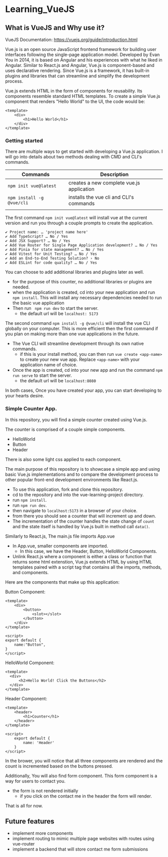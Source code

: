 # Learning_VueJS

## What is VueJS and Why use it?

VueJS Documentation: https://vuejs.org/guide/introduction.html

Vue.js is an open source JavaScript frontend framework for building user interfaces following the single-page application model. Developed by Evan You in 2014, it is based on Angular and his experiences with what he liked in Angular. Similar to React.js and Angular, Vue.js is component-based and uses declarative rendering. Since Vue.js is a framework, it has built-in plugins and libraries that can streamline and simplify the development process.

Vue.js extends HTML in the form of components for reusability. Its components resemble standard HTML templates. To create a simple Vue.js component that renders "Hello World" to the UI, the code would be:

```
<template>
    <div>
        <h1>Hello World</h1>
    </div>
</template>
```



### Getting started

There are multiple ways to get started with developing a Vue.js application. I will go into details about two methods dealing with CMD and CLI's commands. 

|Commands |Description |
|--------------|--------|
|```npm init vue@latest```|creates a new complete vue.js application
|```npm install -g @vue/cli```| installs the vue cli and CLI's commands
||


The first command `npm init vue@latest` will install vue at the current version and run you through a couple prompts to create the application.

```
✔ Project name: … 'project name here'
✔ Add TypeScript? … No / Yes
✔ Add JSX Support? … No / Yes
✔ Add Vue Router for Single Page Application development? … No / Yes
✔ Add Pinia for state management? … No / Yes
✔ Add Vitest for Unit Testing? … No / Yes
✔ Add an End-to-End Testing Solution? › No
✔ Add ESLint for code quality? … No / Yes

```

You can choose to add additional libraries and plugins later as well. 
* for the purpose of this counter, no additional libraries or plugins are needed.
* when the application is created, cd into your new application and run `npm install`. This will install any necessary dependencies needed to run the basic vue application
* Then run ` npm run dev` to start the server. 
    * the default url will be `localhost: 5173`

The second command `npm install -g @vue/cli` will install the vue CLI globally on your computer. This is more efficient then the first command if you plan on making more than one vue applications in the future. 
* The Vue CLI will streamline development through its own native commands.
    * if this is your install method, you can then run `vue create <app-name>` to create your new vue app. Replace `<app-name>` with your application name of choice.
* Once the app is created, cd into your new app and run the command `npm run serve` to start the server.
    * the default url will be `localhost:8080`

In both cases, Once you have created your app, you can start developing to your hearts desire. 


### Simple Counter App.

In this repository, you will find a simple counter created using Vue.js.

The counter is comprised of a couple simple components. 
* HelloWorld
* Button
* Header

There is also some light css applied to each component.

The main purpose of this repository is to showcase a simple app and using basic Vue.js implementations and to compare the development process to other popular front-end development environments like React.js.

* To use this application, fork and clone this repository. 
* cd to the repository and into the vue-learning-project directory. 
* run `npm install`.
* run `npm run dev`.
* then navigate to `localhost:5173` in a browser of your choice.
* from there you should see a counter that will increment up and down. 
* The incrementation of the counter handles the state change of `count` and the state itself is handled by Vue.js built in method call `data()`.

Similarly to React.js, The main.js file imports App.vue
* In App.vue, smaller components are imported. 
    * In this case, we have the Header, Button, HelloWorld Components. 
* Unlink React.js where a component is either a class or function that returns some html extenstion, Vue.js extends HTML by using HTML templates paired with a script tag that contains all the imports, methods, and components. 

Here are the components that make up this application:

Button Component:
```
<template>
    <div>
        <button>
            <slot></slot>
        </button>
    </div>
</template>

<script>
export default {
    name:"Button",
}
</script>
```

HelloWorld Component:

```
<template>
  <div>
      <h2>Hello World! Click the Buttons</h2>
  </div>
</template>
```

Header Component:
```
<template>
    <header>
        <h1>Counter</h1>
    </header>
</template>

<script>
    export default {
        name: 'Header'
    }
</script>
```

In the brower, you will notice that all three components are rendered and the count is incremented based on the buttons pressed.

Additionally, You will also find form component. This form component is a way for users to contact you. 
* the form is not rendered initially
    * if you click on the contact me in the header the form will render.

That is all for now. 

## Future features
* implement more components
* implement routing to mimic multiple page websites with routes using vue-router
* implement a backend that will store contact me form submissions



